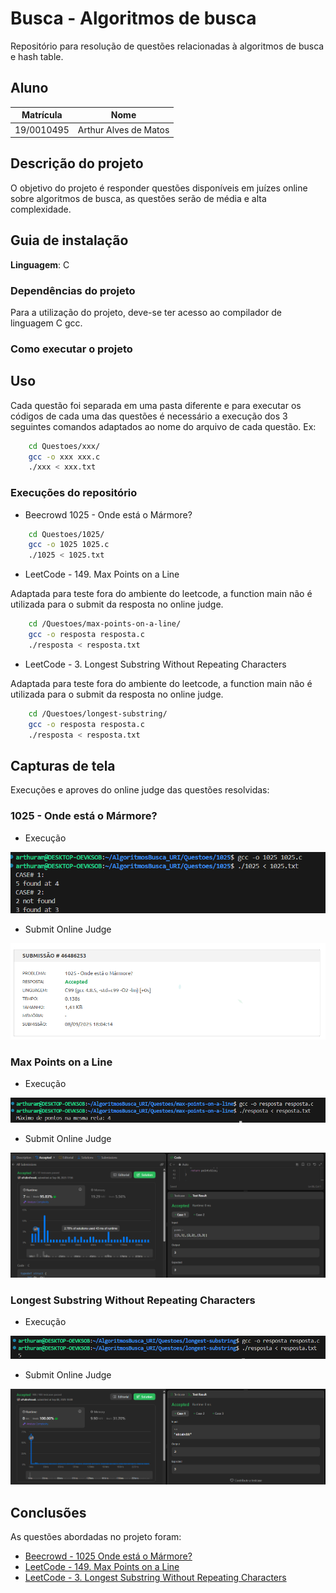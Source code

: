 # Busca - Algoritmos de busca 
Repositório para resolução de questões relacionadas à algoritmos de busca e hash table.

## Aluno  
| Matrícula | Nome |  
|-----------------------|---------------------|  
| 19/0010495 | Arthur Alves de Matos |

## Descrição do projeto
O objetivo do projeto é responder questões disponíveis em juízes online sobre algoritmos de busca, as questões serão de média e alta complexidade.

## Guia de instalação
**Linguagem**: C<br>

### Dependências do projeto
Para a utilização do projeto, deve-se ter acesso ao compilador de linguagem C gcc.

### Como executar o projeto
## Uso 
Cada questão foi separada em uma pasta diferente e para executar os códigos de cada uma das questões é necessário a execução dos 3 seguintes comandos adaptados ao nome do arquivo de cada questão. Ex:

```sh
    cd Questoes/xxx/
    gcc -o xxx xxx.c
    ./xxx < xxx.txt
```

### Execuções do repositório
- Beecrowd 1025 - Onde está o Mármore?
```sh
    cd Questoes/1025/
    gcc -o 1025 1025.c
    ./1025 < 1025.txt
```

- LeetCode - 149. Max Points on a Line

Adaptada para teste fora do ambiente do leetcode, a function main não é utilizada para o submit da resposta no online judge.
```sh
    cd /Questoes/max-points-on-a-line/
    gcc -o resposta resposta.c
    ./resposta < resposta.txt
```

- LeetCode - 3. Longest Substring Without Repeating Characters

Adaptada para teste fora do ambiente do leetcode, a function main não é utilizada para o submit da resposta no online judge.
```sh
    cd /Questoes/longest-substring/
    gcc -o resposta resposta.c
    ./resposta < resposta.txt
```

## Capturas de tela

Execuções e aproves do online judge das questões resolvidas:

### 1025 - Onde está o Mármore?
- Execução

![1025](/screenshots/1025.png)

- Submit Online Judge

![1025 Submit](/screenshots/1025-submit.png)

### Max Points on a Line
- Execução

![Max Points on a Line](/screenshots/max-points-on-a-line.png)

- Submit Online Judge

![Max Points on a Line Submit](/screenshots/max-points-on-a-line-submit.png)

### Longest Substring Without Repeating Characters
- Execução

![Longest Substring Without Repeating Characters](/screenshots/longest-substring.png)

- Submit Online Judge

![Longest Substring Without Repeating Characters Submit](/screenshots/longest-substring-submit.png)

## Conclusões
As questões abordadas no projeto foram:

- [Beecrowd - 1025 Onde está o Mármore?](https://judge.beecrowd.com/pt/problems/view/1025)
- [LeetCode - 149. Max Points on a Line](https://leetcode.com/problems/max-points-on-a-line/description/)
- [LeetCode - 3. Longest Substring Without Repeating Characters](https://leetcode.com/problems/longest-substring-without-repeating-characters/description/)
